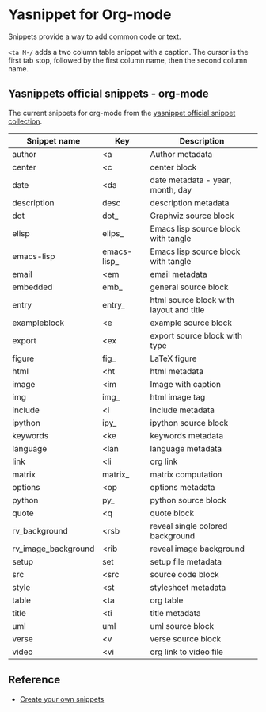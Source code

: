 # Yasnippet for Org-mode
Snippets provide a way to add common code or text.

`<ta M-/` adds a two column table snippet with a caption.  The cursor is the first tab stop, followed by the first column name, then the second column name.

## Yasnippets official snippets - org-mode

The current snippets for org-mode from the [yasnippet official snippet collection](https://github.com/AndreaCrotti/yasnippet-snippets/tree/master/snippets/org-mode).

| Snippet name        | Key         | Description                             |
|---------------------|-------------|-----------------------------------------|
| author              | <a          | Author metadata                         |
| center              | <c          | center block                            |
| date                | <da         | date metadata - year, month, day        |
| description         | desc        | description metadata                    |
| dot                 | dot_        | Graphviz source block                   |
| elisp               | elips_      | Emacs lisp source block with tangle     |
| emacs-lisp          | emacs-lisp_ | Emacs lisp source block with tangle     |
| email               | <em         | email metadata                          |
| embedded            | emb_        | general source block                    |
| entry               | entry_      | html source block with layout and title |
| exampleblock        | <e          | example source block                    |
| export              | <ex         | export source block with type           |
| figure              | fig_        | LaTeX figure                            |
| html                | <ht         | html metadata                           |
| image               | <im         | Image with caption                      |
| img                 | img_        | html image tag                          |
| include             | <i          | include metadata                        |
| ipython             | ipy_        | ipython source block                    |
| keywords            | <ke         | keywords metadata                       |
| language            | <lan        | language metadata                       |
| link                | <li         | org link                                |
| matrix              | matrix_     | matrix computation                      |
| options             | <op         | options metadata                        |
| python              | py_         | python source block                     |
| quote               | <q          | quote block                             |
| rv_background       | <rsb        | reveal single colored background        |
| rv_image_background | <rib        | reveal image background                 |
| setup               | set         | setup file metadata                     |
| src                 | <src        | source code block                       |
| style               | <st         | stylesheet metadata                     |
| table               | <ta         | org table                               |
| title               | <ti         | title metadata                          |
| uml                 | uml         | uml source block                        |
| verse               | <v          | verse source block                      |
| video               | <vi         | org link to video file                  |

## Reference
* [Create your own snippets](snippets/add-your-own-snippets.md)
